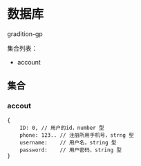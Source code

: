 # 数据库
gradition-gp

集合列表：
* account

## 集合
### accout
	{
    	ID: 0, // 用户的id，number 型
        phone: 123.. // 注册所用手机号，strng 型
        username:    // 用户名，string 型
        password:    // 用户密码，string 型
    }